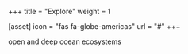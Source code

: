 +++
title = "Explore"
weight = 1

[asset]
  icon = "fas fa-globe-americas"
  url = "#"
+++

open and deep ocean ecosystems